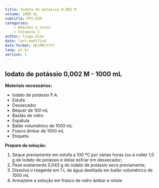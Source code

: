 ```yaml
---
title: Iodato de potássio 0,002 M
volume: 1000 mL
subtitle: PPS-030
categories:
    - Bebidas e sucos
    - Vitamina C
author: Tiago Dias
date: last-modified
date-format: DD/MM/YYYY
lang: pt-br
version: 1
---
```


## Iodato de potássio 0,002 M - 1000 mL

**Materiais necessários:**

- Iodato de potássio P.A.
- Estufa
- Dessecador
- Béquer de 100 mL
- Bastão de vidro
- Espátula
- Balão volumétrico de 1000 mL
- Frasco âmbar de 1000 mL
- Etiqueta

**Preparo da solução:**

1. Seque previamente em estufa a 100 ºC por várias horas (ou à noite) 1,0 g de Iodato de potássio e deixe esfriar em dessecador;
2. Pese exatamente 0,043 g do iodato de potássio seco previamente;
3. Dissolva o reagente em 1 L de água destilada em balão volumétrico de 1000 mL
4. Armazene a solução em frasco de vidro âmbar e rotule
